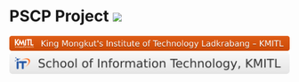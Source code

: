 # PSCP Project <img width="50" src="https://media.tenor.com/8McIGu0Tf_QAAAAi/fire-joypixels.gif" />

![](https://github.com/SupaschaiPh/SupaschaiPh/blob/main/badges/KMITL-5.svg) ![](https://github.com/SupaschaiPh/SupaschaiPh/blob/main/badges/IT-1.svg)


